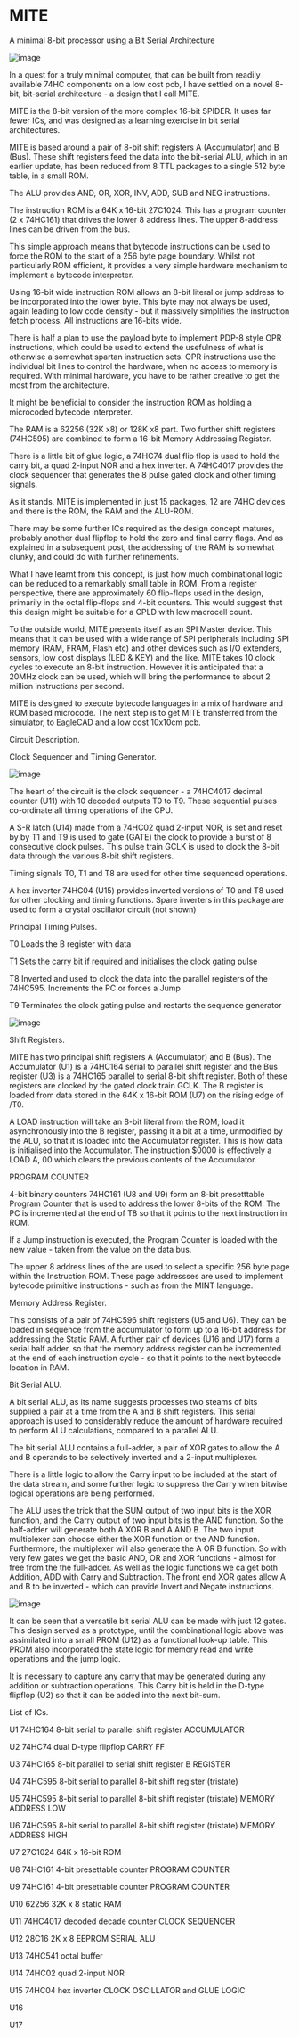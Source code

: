 # MITE
A minimal 8-bit processor using a Bit Serial Architecture

![image](https://user-images.githubusercontent.com/758847/234409029-9489b60c-7d9f-40b0-8f49-5583a58ca1bd.png)

In a quest for a truly minimal computer, that can be built from readily available 74HC components on a low cost pcb, I have settled on a novel 8-bit, bit-serial architecture - a design that I call MITE.

MITE is the 8-bit version of the more complex 16-bit SPIDER. It uses far fewer ICs, and was designed as a learning exercise in bit serial architectures.


MITE is based around a pair of 8-bit shift registers A (Accumulator) and B (Bus). These shift registers feed the data into the bit-serial ALU, which in an earlier update, has been reduced from 8 TTL packages to a single 512 byte table, in a small ROM.


The ALU provides AND, OR, XOR, INV, ADD, SUB and NEG instructions.


The instruction ROM is a 64K x 16-bit 27C1024. This has a program counter (2 x 74HC161) that drives the lower 8 address lines. The upper 8-address lines can be driven from the bus.


This simple approach means that bytecode instructions can be used to force the ROM to the start of a 256 byte page boundary. Whilst not particularly ROM efficient, it provides a very simple hardware mechanism to implement a bytecode interpreter.


Using 16-bit wide instruction ROM allows an 8-bit literal or jump address to be incorporated into the lower byte. This byte may not always be used, again leading to low code density - but it massively simplifies the instruction fetch process. All instructions are 16-bits wide.


There is half a plan to use the payload byte to implement PDP-8 style OPR instructions, which could be used to extend the usefulness of what is otherwise a somewhat spartan instruction sets. OPR instructions use the individual bit lines to control the hardware, when no access to memory is required.
With minimal hardware, you have to be rather creative to get the most from the architecture.


It might be beneficial to consider the instruction ROM as holding a microcoded bytecode interpreter.


The RAM is a 62256 (32K x8) or 128K x8 part. Two further shift registers (74HC595) are combined to form a 16-bit Memory Addressing Register.


There is a little bit of glue logic, a 74HC74 dual flip flop is used to hold the carry bit, a quad 2-input NOR and a hex inverter. A 74HC4017 provides the clock sequencer that generates the 8 pulse gated clock and other timing signals.


As it stands, MITE is implemented in just 15 packages, 12 are 74HC devices and there is the ROM, the RAM and the ALU-ROM.


There may be some further ICs required as the design concept matures, probably another dual flipflop to hold the zero and final carry flags.
And as explained in a subsequent post, the addressing of the RAM is somewhat clunky, and could do with further refinements.


What I have learnt from this concept, is just how much combinational logic can be reduced to a remarkably small table in ROM.
From a register perspective, there are approximately 60 flip-flops used in the design, primarily in the octal flip-flops and 4-bit counters. This would suggest that this design might be suitable for a CPLD with low macrocell count.


To the outside world, MITE presents itself as an SPI Master device. This means that it can be used with a wide range of SPI peripherals including SPI memory (RAM, FRAM, Flash etc) and other devices such as I/O extenders, sensors, low cost displays (LED & KEY) and the like.
MITE takes 10 clock cycles to execute an 8-bit instruction. However it is anticipated that a 20MHz clock can be used, which will bring the performance to about 2 million instructions per second.


MITE is designed to execute bytecode languages in a mix of hardware and ROM based microcode. 
The next step is to get MITE transferred from the simulator, to EagleCAD and a low cost 10x10cm pcb.


Circuit Description.


Clock Sequencer and Timing Generator.

![image](https://user-images.githubusercontent.com/758847/234841533-0a16b8bf-5db3-4445-8212-b78e0b851e0e.png)


The heart of the circuit is the clock sequencer - a 74HC4017 decimal counter (U11) with 10 decoded outputs T0 to T9. These sequential pulses co-ordinate all timing operations of the CPU.

A S-R latch (U14) made from a 74HC02 quad 2-input NOR, is set and reset by by T1 and T9 is used to gate (GATE) the clock to provide a burst of 8 consecutive clock pulses. This pulse train GCLK is used to clock the 8-bit data through the various 8-bit shift registers. 

Timing signals T0, T1 and T8 are used for other time sequenced operations.

A hex inverter 74HC04 (U15) provides inverted versions of T0 and T8 used for other clocking and timing functions. Spare inverters in this package are used to form a crystal oscillator circuit (not shown)

Principal Timing Pulses.

T0  Loads the B register with data

T1  Sets the carry bit if required and initialises the clock gating pulse

T8  Inverted and used to clock the data into the parallel registers of the 74HC595. Increments the PC or forces a Jump

T9  Terminates the clock gating pulse and restarts the sequence generator



![image](https://user-images.githubusercontent.com/758847/234836873-a4425002-45c9-4a9a-9964-720b61ee650a.png)


Shift Registers.

MITE has two principal shift registers A (Accumulator) and B (Bus). The Accumulator (U1) is a 74HC164 serial to parallel shift register and the Bus register (U3) is a 74HC165 parallel to serial 8-bit shift register. Both of these registers are clocked by the gated clock train GCLK. The B register is loaded from data stored in the 64K x 16-bit ROM (U7) on the rising edge of /T0.


A LOAD instruction will take an 8-bit literal from the ROM, load it asynchronously into the B register, passing it a bit at a time, unmodified by the ALU,  so that it is loaded into the Accumulator register. This is how data is initialised into the Accumulator. The instruction $0000 is effectively a LOAD A, 00 which clears the previous contents of the Accumulator.

PROGRAM COUNTER

4-bit binary counters 74HC161 (U8 and U9) form an 8-bit presetttable Program Counter that is used to address the lower 8-bits of the ROM. The PC is incremented at the end of T8 so that it points to the next instruction in ROM.

If a Jump instruction is executed, the Program Counter is loaded with the new value - taken from the value on the data bus.

The upper 8 address lines of the are used to select a specific 256 byte page within the Instruction ROM. These page addressses are used to implement bytecode primitive instructions - such as from the MINT language.


Memory Address Register.

This consists of a pair of 74HC596 shift registers (U5 and U6). They can be loaded in sequence from the accumulator to form up to a 16-bit address for addressing the Static RAM. A further pair of devices (U16 and U17) form a serial half adder, so that the memory address register can be incremented at the end of each instruction cycle - so that it points to the next bytecode location in RAM.


Bit Serial ALU.

A bit serial ALU, as its name suggests processes two steams of bits supplied a pair at a time from the A and B shift registers. This serial approach is used to considerably reduce the amount of hardware required to perform ALU calculations, compared to a parallel ALU. 

The bit serial ALU contains a full-adder, a pair of XOR gates to allow the A and B operands to be selectively inverted and a 2-input multiplexer.

There is a little logic to allow the Carry input to be included at the start of the data stream, and some further logic to suppress the Carry when bitwise logical operations are being performed.


The ALU uses the trick that the SUM output of two input bits is the XOR function, and the Carry output of two input bits is the AND function.  So the half-adder will generate both A XOR B and A AND B. The two input multiplexer can choose either the XOR function or the AND function. Furthermore, the multiplexer will also generate the A OR B function. So with very few gates we get the basic AND, OR and XOR functions - almost for free from the the full-adder. As well as the logic functions we ca get both Addition, ADD with Carry and Subtraction. The front end XOR gates allow A and B to be inverted  - which can provide Invert and Negate instructions.

![image](https://user-images.githubusercontent.com/758847/234596132-f546abca-367d-4fb8-9782-367d4565eeba.png)
 
It can be seen that a versatile bit serial ALU can be made with just 12 gates. This design served as a prototype, until the combinational logic above was assimilated into a small PROM (U12) as a functional look-up table. This PROM also incorporated the state logic for memory read and write operations and the jump logic.

It is necessary to capture any carry that may be generated during any addition or subtraction operations. This Carry bit is held in the D-type flipflop (U2) so that it can be added into the next bit-sum.


List of ICs.

U1 74HC164 8-bit serial to parallel shift register  ACCUMULATOR

U2 74HC74 dual D-type flipflop CARRY FF

U3 74HC165 8-bit parallel to serial shift register B REGISTER

U4 74HC595 8-bit serial to parallel 8-bit shift register (tristate)

U5 74HC595 8-bit serial to parallel 8-bit shift register (tristate) MEMORY ADDRESS LOW

U6 74HC595 8-bit serial to parallel 8-bit shift register (tristate) MEMORY ADDRESS HIGH

U7 27C1024 64K x 16-bit ROM

U8 74HC161 4-bit presettable counter   PROGRAM COUNTER

U9 74HC161 4-bit presettable counter   PROGRAM COUNTER

U10 62256 32K x 8 static RAM

U11 74HC4017 decoded decade counter CLOCK SEQUENCER

U12 28C16 2K x 8 EEPROM  SERIAL ALU

U13  74HC541 octal buffer

U14 74HC02 quad 2-input NOR

U15 74HC04 hex inverter CLOCK OSCILLATOR and GLUE LOGIC

U16

U17




